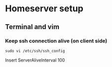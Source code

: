 # Homeserver setup
## Terminal and vim

### Keep ssh connection alive (on client side)
``` shell
sudo vi /etc/ssh/ssh_config
```
Insert
ServerAliveInterval 100
<!--stackedit_data:
eyJoaXN0b3J5IjpbLTE2MzA0MTMyNzgsLTY1Mzc3NjI2Nl19
-->